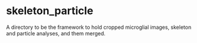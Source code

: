 # skeleton_particle
A directory to be the framework to hold cropped microglial images, skeleton and particle analyses, and them merged.
